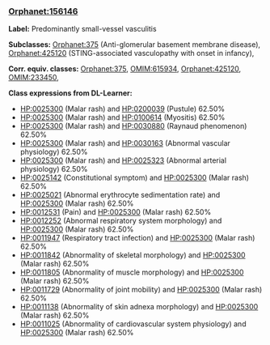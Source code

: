 
### [Orphanet:156146](http://www.orpha.net/ORDO/Orphanet_156146)
**Label:** Predominantly small-vessel vasculitis

**Subclasses:** [Orphanet:375](http://www.orpha.net/ORDO/Orphanet_375) (Anti-glomerular basement membrane disease), [Orphanet:425120](http://www.orpha.net/ORDO/Orphanet_425120) (STING-associated vasculopathy with onset in infancy), 

**Corr. equiv. classes:** [Orphanet:375](http://www.orpha.net/ORDO/Orphanet_375), [OMIM:615934](http://purl.obolibrary.org/obo/OMIM_615934), [Orphanet:425120](http://www.orpha.net/ORDO/Orphanet_425120), [OMIM:233450](http://purl.obolibrary.org/obo/OMIM_233450), 

**Class expressions from DL-Learner:**

- [HP:0025300](http://purl.obolibrary.org/obo/HP_0025300) (Malar rash) and [HP:0200039](http://purl.obolibrary.org/obo/HP_0200039) (Pustule) 62.50%
- [HP:0025300](http://purl.obolibrary.org/obo/HP_0025300) (Malar rash) and [HP:0100614](http://purl.obolibrary.org/obo/HP_0100614) (Myositis) 62.50%
- [HP:0025300](http://purl.obolibrary.org/obo/HP_0025300) (Malar rash) and [HP:0030880](http://purl.obolibrary.org/obo/HP_0030880) (Raynaud phenomenon) 62.50%
- [HP:0025300](http://purl.obolibrary.org/obo/HP_0025300) (Malar rash) and [HP:0030163](http://purl.obolibrary.org/obo/HP_0030163) (Abnormal vascular physiology) 62.50%
- [HP:0025300](http://purl.obolibrary.org/obo/HP_0025300) (Malar rash) and [HP:0025323](http://purl.obolibrary.org/obo/HP_0025323) (Abnormal arterial physiology) 62.50%
- [HP:0025142](http://purl.obolibrary.org/obo/HP_0025142) (Constitutional symptom) and [HP:0025300](http://purl.obolibrary.org/obo/HP_0025300) (Malar rash) 62.50%
- [HP:0025021](http://purl.obolibrary.org/obo/HP_0025021) (Abnormal erythrocyte sedimentation rate) and [HP:0025300](http://purl.obolibrary.org/obo/HP_0025300) (Malar rash) 62.50%
- [HP:0012531](http://purl.obolibrary.org/obo/HP_0012531) (Pain) and [HP:0025300](http://purl.obolibrary.org/obo/HP_0025300) (Malar rash) 62.50%
- [HP:0012252](http://purl.obolibrary.org/obo/HP_0012252) (Abnormal respiratory system morphology) and [HP:0025300](http://purl.obolibrary.org/obo/HP_0025300) (Malar rash) 62.50%
- [HP:0011947](http://purl.obolibrary.org/obo/HP_0011947) (Respiratory tract infection) and [HP:0025300](http://purl.obolibrary.org/obo/HP_0025300) (Malar rash) 62.50%
- [HP:0011842](http://purl.obolibrary.org/obo/HP_0011842) (Abnormality of skeletal morphology) and [HP:0025300](http://purl.obolibrary.org/obo/HP_0025300) (Malar rash) 62.50%
- [HP:0011805](http://purl.obolibrary.org/obo/HP_0011805) (Abnormality of muscle morphology) and [HP:0025300](http://purl.obolibrary.org/obo/HP_0025300) (Malar rash) 62.50%
- [HP:0011729](http://purl.obolibrary.org/obo/HP_0011729) (Abnormality of joint mobility) and [HP:0025300](http://purl.obolibrary.org/obo/HP_0025300) (Malar rash) 62.50%
- [HP:0011138](http://purl.obolibrary.org/obo/HP_0011138) (Abnormality of skin adnexa morphology) and [HP:0025300](http://purl.obolibrary.org/obo/HP_0025300) (Malar rash) 62.50%
- [HP:0011025](http://purl.obolibrary.org/obo/HP_0011025) (Abnormality of cardiovascular system physiology) and [HP:0025300](http://purl.obolibrary.org/obo/HP_0025300) (Malar rash) 62.50%


